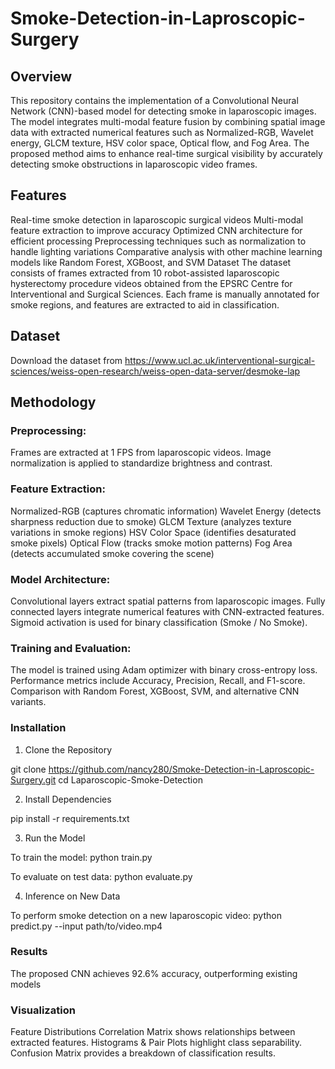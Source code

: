 # Smoke-Detection-in-Laproscopic-Surgery

## Overview
This repository contains the implementation of a Convolutional Neural Network (CNN)-based model for detecting smoke in laparoscopic images. The model integrates multi-modal feature fusion by combining spatial image data with extracted numerical features such as Normalized-RGB, Wavelet energy, GLCM texture, HSV color space, Optical flow, and Fog Area. The proposed method aims to enhance real-time surgical visibility by accurately detecting smoke obstructions in laparoscopic video frames.

## Features
Real-time smoke detection in laparoscopic surgical videos
Multi-modal feature extraction to improve accuracy
Optimized CNN architecture for efficient processing
Preprocessing techniques such as normalization to handle lighting variations
Comparative analysis with other machine learning models like Random Forest, XGBoost, and SVM
Dataset
The dataset consists of frames extracted from 10 robot-assisted laparoscopic hysterectomy procedure videos obtained from the EPSRC Centre for Interventional and Surgical Sciences. Each frame is manually annotated for smoke regions, and features are extracted to aid in classification.

## Dataset 
Download the dataset from https://www.ucl.ac.uk/interventional-surgical-sciences/weiss-open-research/weiss-open-data-server/desmoke-lap

## Methodology

### Preprocessing:
Frames are extracted at 1 FPS from laparoscopic videos.
Image normalization is applied to standardize brightness and contrast.

### Feature Extraction:
Normalized-RGB (captures chromatic information)
Wavelet Energy (detects sharpness reduction due to smoke)
GLCM Texture (analyzes texture variations in smoke regions)
HSV Color Space (identifies desaturated smoke pixels)
Optical Flow (tracks smoke motion patterns)
Fog Area (detects accumulated smoke covering the scene)

### Model Architecture:
Convolutional layers extract spatial patterns from laparoscopic images.
Fully connected layers integrate numerical features with CNN-extracted features.
Sigmoid activation is used for binary classification (Smoke / No Smoke).

### Training and Evaluation:
The model is trained using Adam optimizer with binary cross-entropy loss.
Performance metrics include Accuracy, Precision, Recall, and F1-score.
Comparison with Random Forest, XGBoost, SVM, and alternative CNN variants.

### Installation

1. Clone the Repository
   
git clone https://github.com/nancy280/Smoke-Detection-in-Laproscopic-Surgery.git
cd Laparoscopic-Smoke-Detection

2. Install Dependencies
   
pip install -r requirements.txt

3. Run the Model

To train the model:
python train.py

To evaluate on test data:
python evaluate.py

4. Inference on New Data

To perform smoke detection on a new laparoscopic video:
python predict.py --input path/to/video.mp4


### Results
The proposed CNN achieves 92.6% accuracy, outperforming existing models

### Visualization
Feature Distributions
Correlation Matrix shows relationships between extracted features.
Histograms & Pair Plots highlight class separability.
Confusion Matrix provides a breakdown of classification results.






